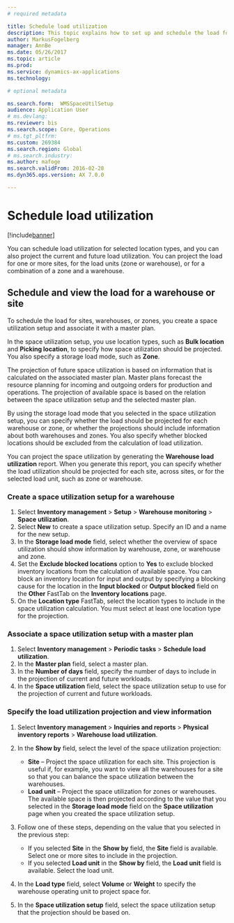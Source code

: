 ```yaml
---
# required metadata

title: Schedule load utilization
description: This topic explains how to set up and schedule the load for a warehouse.
author: MarkusFogelberg
manager: AnnBe
ms.date: 05/26/2017
ms.topic: article
ms.prod: 
ms.service: dynamics-ax-applications
ms.technology: 

# optional metadata

ms.search.form:  WMSSpaceUtilSetup
audience: Application User
# ms.devlang: 
ms.reviewer: bis
ms.search.scope: Core, Operations
# ms.tgt_pltfrm: 
ms.custom: 269384
ms.search.region: Global
# ms.search.industry: 
ms.author: mafoge
ms.search.validFrom: 2016-02-28
ms.dyn365.ops.version: AX 7.0.0

---
```


# Schedule load utilization

[!include[banner](../includes/banner.md)]

You can schedule load utilization for selected location types, and you can also project the current and future load utilization. You can project the load for one or more sites, for the load units (zone or warehouse), or for a combination of a zone and a warehouse.

## Schedule and view the load for a warehouse or site

To schedule the load for sites, warehouses, or zones, you create a space utilization setup and associate it with a master plan.

In the space utilization setup, you use location types, such as **Bulk location** and **Picking location**, to specify how space utilization should be projected. You also specify a storage load mode, such as **Zone**.

The projection of future space utilization is based on information that is calculated on the associated master plan. Master plans forecast the resource planning for incoming and outgoing orders for production and operations. The projection of available space is based on the relation between the space utilization setup and the selected master plan.

By using the storage load mode that you selected in the space utilization setup, you can specify whether the load should be projected for each warehouse or zone, or whether the projections should include information about both warehouses and zones. You also specify whether blocked locations should be excluded from the calculation of load utilization.

You can project the space utilization by generating the **Warehouse load utilization** report. When you generate this report, you can specify whether the load utilization should be projected for each site, across sites, or for the selected load unit, such as zone or warehouse.

### Create a space utilization setup for a warehouse

1. Select **Inventory management** \> **Setup** \> **Warehouse monitoring** \> **Space utilization**.
2. Select **New** to create a space utilization setup. Specify an ID and a name for the new setup.
3. In the **Storage load mode** field, select whether the overview of space utilization should show information by warehouse, zone, or warehouse and zone.
4. Set the **Exclude blocked locations** option to **Yes** to exclude blocked inventory locations from the calculation of available space. You can block an inventory location for input and output by specifying a blocking cause for the location in the **Input blocked** or **Output blocked** field on the **Other** FastTab on the **Inventory locations** page.
5. On the **Location type** FastTab, select the location types to include in the space utilization calculation. You must select at least one location type for the projection.

### Associate a space utilization setup with a master plan

1. Select **Inventory management** \> **Periodic tasks** \> **Schedule load utilization**.
2. In the **Master plan** field, select a master plan.
3. In the **Number of days** field, specify the number of days to include in the projection of current and future workloads.
4. In the **Space utilization** field, select the space utilization setup to use for the projection of current and future workloads.

### Specify the load utilization projection and view information

1. Select **Inventory management** \> **Inquiries and reports** \> **Physical inventory reports** \> **Warehouse load utilization**.
2. In the **Show by** field, select the level of the space utilization projection:

    - **Site** – Project the space utilization for each site. This projection is useful if, for example, you want to view all the warehouses for a site so that you can balance the space utilization between the warehouses.
    - **Load unit** – Project the space utilization for zones or warehouses. The available space is then projected according to the value that you selected in the **Storage load mode** field on the **Space utilization** page when you created the space utilization setup.

3. Follow one of these steps, depending on the value that you selected in the previous step:

    - If you selected **Site** in the **Show by** field, the **Site** field is available. Select one or more sites to include in the projection.
    - If you selected **Load unit** in the **Show by** field, the **Load unit** field is available. Select the load unit.

4. In the **Load type** field, select **Volume** or **Weight** to specify the warehouse operating unit to project space for.
5. In the **Space utilization setup** field, select the space utilization setup that the projection should be based on.
